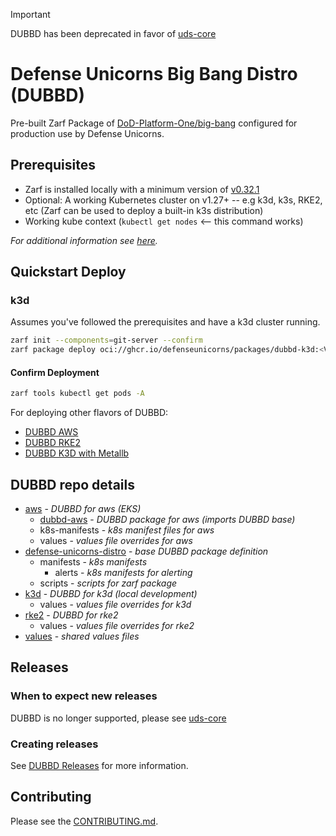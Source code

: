 > [!IMPORTANT]
> DUBBD has been deprecated in favor of [uds-core](https://github.com/defenseunicorns/uds-core)

# Defense Unicorns Big Bang Distro (DUBBD)

Pre-built Zarf Package of [DoD-Platform-One/big-bang](https://github.com/DoD-Platform-One/big-bang) configured for production use by Defense Unicorns.

## Prerequisites

- Zarf is installed locally with a minimum version of [v0.32.1](https://github.com/defenseunicorns/zarf/releases/tag/v0.32.1)
- Optional: A working Kubernetes cluster on v1.27+ -- e.g k3d, k3s, RKE2, etc (Zarf can be used to deploy a built-in k3s distribution)
- Working kube context (`kubectl get nodes` <-- this command works)

_For additional information see [here](./docs/prereq-steps.md)._

## Quickstart Deploy

### k3d

Assumes you've followed the prerequisites and have a k3d cluster running.

```bash
zarf init --components=git-server --confirm
zarf package deploy oci://ghcr.io/defenseunicorns/packages/dubbd-k3d:<VERSION> # search tags at https://github.com/defenseunicorns/uds-package-dubbd/pkgs/container/packages%2Fdubbd-k3d
```

#### Confirm Deployment

```bash
zarf tools kubectl get pods -A
```

For deploying other flavors of DUBBD:

- [DUBBD AWS](./aws/README.md)
- [DUBBD RKE2](./rke2/README.md)
- [DUBBD K3D with Metallb](./k3d/README.md)

## DUBBD repo details

- [aws](./aws/) - _DUBBD for aws (EKS)_
  - [dubbd-aws](./aws/dubbd-aws) - _DUBBD package for aws (imports DUBBD base)_
  - k8s-manifests - _k8s manifest files for aws_
  - values - _values file overrides for aws_
- [defense-unicorns-distro](./defense-unicorns-distro/) - _base DUBBD package definition_
  - manifests - _k8s manifests_
    - alerts - _k8s manifests for alerting_
  - scripts - _scripts for zarf package_
- [k3d](./k3d/) - _DUBBD for k3d (local development)_
  - values - _values file overrides for k3d_
- [rke2](./rke2/) - _DUBBD for rke2_
  - values - _values file overrides for rke2_
- [values](./values/) - _shared values files_

## Releases

### When to expect new releases

DUBBD is no longer supported, please see [uds-core](https://github.com/defenseunicorns/uds-core)

### Creating releases

See [DUBBD Releases](./docs/howto-dubbd-release.md) for more information.

## Contributing

Please see the [CONTRIBUTING.md](./CONTRIBUTING.md).
